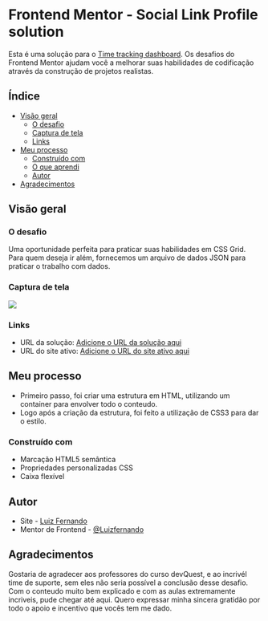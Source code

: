 # Frontend Mentor - Social Link Profile solution

Esta é uma solução para o [Time tracking dashboard](https://www.frontendmentor.io/challenges/time-tracking-dashboard-UIQ7167Jw). Os desafios do Frontend Mentor ajudam você a melhorar suas habilidades de codificação através da construção de projetos realistas.

## Índice

- [Visão geral](#visão-geral)
  - [O desafio](#o-desafio)
  - [Captura de tela](#captura-de-tela)
  - [Links](#links)
- [Meu processo](#meu-processo)
  - [Construído com](#construído-com)
  - [O que aprendi](#o-que-aprendi)
  - [Autor](#autor)
- [Agradecimentos](#agradecimentos)



## Visão geral

### O desafio

Uma oportunidade perfeita para praticar suas habilidades em CSS Grid. Para quem deseja ir além, fornecemos um arquivo de dados JSON para praticar o trabalho com dados.

### Captura de tela

![](src/img/Animação.gif)



### Links

- URL da solução: [Adicione o URL da solução aqui](https://github.com/LuizFernandoFagundes/Timetracking)
- URL do site ativo: [Adicione o URL do site ativo aqui](https://luizfernandofagundes.github.io/Fylo/)

## Meu processo
- Primeiro passo, foi criar uma estrutura em HTML, utilizando um container para envolver todo o conteudo.
- Logo após a criação da estrutura, foi feito a utilização de CSS3 para dar o estilo. 
### Construído com

- Marcação HTML5 semântica
- Propriedades personalizadas CSS
- Caixa flexível




## Autor

- Site - [Luiz Fernando](https://www.seu-site.com)
- Mentor de Frontend - [@Luizfernando](https://www.frontendmentor.io/profile/LuizFernandoFagundes)

## Agradecimentos

Gostaria de agradecer aos professores do curso devQuest, e ao incrivél time de suporte, sem eles não seria possível a conclusão desse desafio.
Com o conteudo muito bem explicado e com as aulas extremamente incriveis, pude chegar até aqui.
Quero expressar minha sincera gratidão por todo o apoio e incentivo que vocês tem me dado.

